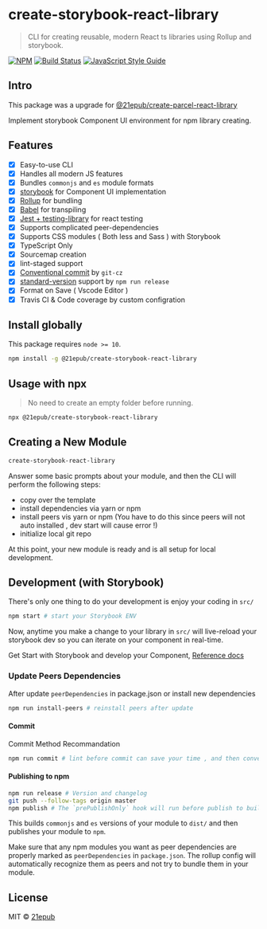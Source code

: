 # create-storybook-react-library

> CLI for creating reusable, modern React ts libraries using Rollup and storybook.

[![NPM](https://img.shields.io/npm/v/@21epub/create-storybook-react-library.svg)](https://www.npmjs.com/package/@21epub/create-storybook-react-library) [![Build Status](https://travis-ci.com/21epub/create-storybook-react-library.svg?branch=master)](https://travis-ci.com/21epub/create-storybook-react-library) [![JavaScript Style Guide](https://img.shields.io/badge/code_style-standard-brightgreen.svg)](https://standardjs.com)

## Intro

This package was a upgrade for  [@21epub/create-parcel-react-library](https://github.com/21epub/create-parcel-react-library)

Implement storybook Component UI environment for npm library creating.

## Features

- [x] Easy-to-use CLI
- [x] Handles all modern JS features
- [x] Bundles `commonjs` and `es` module formats
- [x] [storybook](https://storybookjs.org/) for Component UI implementation
- [x] [Rollup](https://rollupjs.org/) for bundling
- [x] [Babel](https://babeljs.io/) for transpiling
- [x] [Jest + testing-library](https://facebook.github.io/jest/) for react testing
- [x] Supports complicated peer-dependencies
- [x] Supports CSS modules ( Both less and Sass ) with Storybook
- [x] TypeScript Only
- [x] Sourcemap creation
- [x] lint-staged support
- [X] [Conventional commit](https://github.com/streamich/git-cz) by `git-cz`
- [X] [standard-version](https://www.npmjs.com/package/standard-version?activeTab=versions) support by `npm run release`
- [X] Format on Save ( Vscode Editor )
- [X] Travis CI & Code coverage by custom configration

## Install globally

This package requires `node >= 10`.

```bash
npm install -g @21epub/create-storybook-react-library
```

## Usage with npx

> No need to create an empty folder before running.

```bash
npx @21epub/create-storybook-react-library
```

## Creating a New Module

```bash
create-storybook-react-library
```

Answer some basic prompts about your module, and then the CLI will perform the following steps:

- copy over the template
- install dependencies via yarn or npm
- install peers vis yarn or npm (You have to do this since peers will not auto installed , dev start will cause error !)
- initialize local git repo

At this point, your new module is ready and is all setup for local development.

## Development (with Storybook)

There's only one thing to do your development is enjoy your coding in `src/` 

```bash
npm start # start your Storybook ENV 
```

Now, anytime you make a change to your library in `src/` will live-reload your storybook dev so you can iterate on your component in real-time.


Get Start with Storybook and develop your Component, [Reference docs](https://storybook.js.org/docs) 

### Update Peers Dependencies

After update `peerDependencies` in package.json or install new dependencies

```bash
npm run install-peers # reinstall peers after update
```

#### Commit

Commit Method Recommandation

```bash
npm run commit # lint before commit can save your time , and then conventional commit with git-cz
```

#### Publishing to npm

```bash
npm run release # Version and changelog
git push --follow-tags origin master
npm publish # The `prePublishOnly` hook will run before publish to build and test your package
```

This builds `commonjs` and `es` versions of your module to `dist/` and then publishes your module to `npm`.

Make sure that any npm modules you want as peer dependencies are properly marked as `peerDependencies` in `package.json`. The rollup config will automatically recognize them as peers and not try to bundle them in your module.

## License

MIT © [21epub](https://github.com/21epub)
